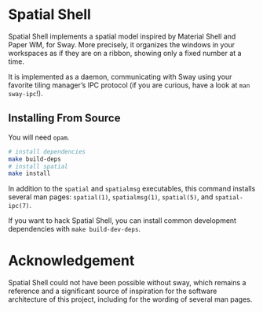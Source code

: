 # Spatial Shell

Spatial Shell implements a spatial model inspired by Material Shell and Paper
WM, for Sway. More precisely, it organizes the windows in your workspaces as if
they are on a ribbon, showing only a fixed number at a time.

It is implemented as a daemon, communicating with Sway using your favorite
tiling manager’s IPC protocol (if you are curious, have a look at `man
sway-ipc`!).

## Installing From Source

You will need `opam`.

```bash
# install dependencies
make build-deps
# install spatial
make install
```

In addition to the `spatial` and `spatialmsg` executables, this command
installs several man pages: `spatial(1)`, `spatialmsg(1)`, `spatial(5)`, and
`spatial-ipc(7)`.

If you want to hack Spatial Shell, you can install common development
dependencies with `make build-dev-deps`.

# Acknowledgement

Spatial Shell could not have been possible without sway, which remains a
reference and a significant source of inspiration for the software architecture
of this project, including for the wording of several man pages.

